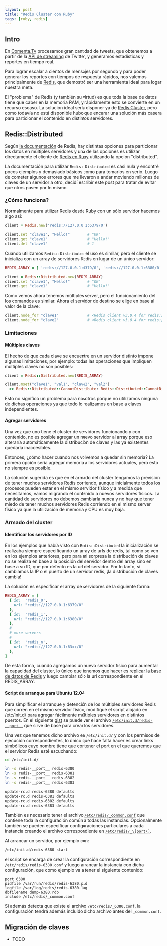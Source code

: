 ```yaml
---
layout: post
title: "Redis Cluster con Ruby"
tags: [ruby, redis]
---
```

## Intro

En [Comenta.Tv](http://comenta.tv) procesamos gran cantidad de tweets, que obtenemos
a partir de la [API de streaming](http://redis.io/) de Twitter, y generamos estadísticas
y reportes en tiempo real.

Para lograr escalar a cientos de mensajes por segundo y para poder generar los reportes
con tiempos de respuesta rápidos, nos valemos principalmente de [Redis](http://redis.io/),
que demostró ser una herramienta ideal para logar nuestra meta.

El "problema" de Redis (y también su virtud) es que toda la base de datos tiene que caber
en la memoria RAM, y rápidamente esto se convierte en un recurso escaso. La solución ideal
sería disponer ya de [Redis Cluster](http://redis.io/topics/cluster-spec), pero como todavía
no está disponible hubo que encarar una solución más casera para particionar el contenido
en distintos servidores.

## Redis::Distributed

Según [la documentación](http://redis.io/topics/partitioning) de Redis, hay distintas
opciones para particionar los datos en múltiples servidores y una de las opciones es
utilizar directamente el cliente de [Redis en Ruby](https://github.com/redis/redis-rb)
utilizando la opción "distributed".

La documentación para utilizar `Redis::Distributed` es casi nula y encontré pocos ejemplos
y demasiado básicos como para tomarlos en serio. Luego de cometer algunos errores que me
llevaron a andar moviendo millones de claves de un servidor a otro, decidí escribir este
post para tratar de evitar que otros pasen por lo mismo.

### ¿Cómo funciona?

Normalmente para utilizar Redis desde Ruby con un sólo servidor hacemos algo así:

```ruby
client = Redis.new('redis://127.0.0.1:6379/0')

client.set "clave1", "Hello!"        # "OK"
client.get "clave1"                  # "Hello!"
client.del "clave1"                  # 1

```

Cuando utilizamos `Redis::Distributed` el uso es similar, pero el cliente se inicializa
con un array de servidores Redis en lugar de un único servidor:

```ruby
REDIS_ARRAY = [ 'redis://127.0.0.1:6379/0', 'redis://127.0.0.1:6380/0' ]

client = Redis::Distributed.new(REDIS_ARRAY)
client.set "clave1", "Hello!"        # "OK"
client.get "clave1"                  # "Hello!"
```

Como vemos ahora tenemos múltiples server, pero el funcionamiento del los comandos es
similar. Ahora el servidor de destino se elige en base al valor de la clave:

```ruby
client.node_for "clave1"             # <Redis client v3.0.4 for redis://127.0.0.1:6379/0>
client.node_for "clave2"             # <Redis client v3.0.4 for redis://127.0.0.1:6380/0>
```

### Limitaciones

#### Múltiples claves

El hecho de que cada clave se encuentre en un servidor distinto impone algunas limitaciones,
por ejemplo: todas las operaciones que impliquen múltiples claves no son posibles:

```ruby
client = Redis::Distributed.new(REDIS_ARRAY)

client.mset("clave1", "val1", "clave2", "val2")
  >> Redis::Distributed::CannotDistribute: Redis::Distributed::CannotDistribute
```

Esto no significó un problema para nosotros porque no utilizamos ninguna de dichas
operaciones ya que todo lo realizamos en base a claves independientes.

#### Agregar servidores

Una vez que uno tiene el cluster de servidores funcionando y con contenido, no es posible
agregar un nuevo servidor al array porque eso alteraría automáticamente la distribución
de claves y las ya existentes quedaría inaccesibles.

Entonces, ¿cómo hacer cuando nos volvemos a quedar sin memoria? La primera opción sería
agregar memoria a los servidores actuales, pero esto no siempre es posible.

La solución sugerida es que en el armado del cluster tengamos la previsión de tener
muchos servidores Redis corriendo, aunque inicialmente todos los procesos pueden estar
en el mismo servidor físico y a medida que necesitamos, vamos migrando el contenido
a nuevos servidores físicos. La cantidad de servidores no debemos cambiarla nunca y
no hay que tener miedo de tener muchos servidores Redis corriendo en el mismo server
físico ya que la utilización de memoria y CPU es muy baja.

### Armado del cluster

#### Identificar los servidores por ID

En los ejemplos que había visto con `Redis::Distributed` la inicialización se realizaba
siempre especificando un array de urls de redis, tal como se ven en los ejemplos
anteriores, pero para mi sorpresa la distribución de claves no se realiza en base a
la posición del servidor dentro del array sino en base a su ID, que por defecto es la
url del servidor. Por lo tanto, si cambiamos la IP o el puerto de un servidor redis, ¡la
distribución de claves cambia!

La solución es especificar el array de servidores de la siguiente forma:

```ruby
REDIS_ARRAY = [
  { id:  'redis_0',
    url: "redis://127.0.0.1:6379/0",
  },
  { id:  'redis_1',
    url: "redis://127.0.0.1:6380/0",
  },
  #
  # more servers
  #
  { id:  'redis_n',
    url: "redis://127.0.0.1:63xx/0",
  },
]
```

De esta forma, cuando agregamos un nuevo servidor físico para aumentar
la capacidad del cluster, lo único que tenemos que hacer es [replicar la base
de datos de Redis](http://redis.io/topics/replication) y luego cambiar sólo
la url correspondiente en el REDIS_ARRAY.

#### Script de arranque para Ubuntu 12.04

Para simplificar el arranque y detención de los múltiples servidores Redis que
corren en el mismo servidor físico, modifiqué el script alojado en /etc/init.d/
para agregar fácilmente múltiples servidores en distintos puertos. En el siguiente
[gist]((https://gist.github.com/jschwindt/6312036#file-redis-__port__)) se puede ver el archivo
[`/etc/init.d/redis-__port__`](https://gist.github.com/jschwindt/6312036#file-redis-__port__)
que sirve de base para crear los servidores.

Una vez que tenemos dicho archivo en `/etc/init.d/` y con los permisos de ejecución correspondientes,
lo único que hace falta hacer es crear links simbólicos cuyo nombre tiene que contener el port
en el que queremos que el servidor Redis esté escuchando:

```bash
cd /etc/init.d/

ln -s redis-__port__ redis-6380
ln -s redis-__port__ redis-6381
ln -s redis-__port__ redis-6382
ln -s redis-__port__ redis-6383

update-rc.d redis-6380 defaults
update-rc.d redis-6381 defaults
update-rc.d redis-6382 defaults
update-rc.d redis-6383 defaults

```

También es necesario tener el archivo [`/etc/redis/_common.conf`](https://gist.github.com/jschwindt/6312036#file-_common-conf)
que contiene toda la configuración común a todas las instancias. Opcionalmente también se
pueden especificar configuraciones particulares a cada instancia creando el archivo correspondiente
en [`/etc/redis/_\[port\]`](https://gist.github.com/jschwindt/6312036#file-_6380-conf).

Al arrancar un servidor, por ejemplo con:

```bash
/etc/init.d/redis-6380 start
```

el script se encarga de crear la configuración correspondiente en `/etc/redis/redis-6380.conf` y luego
arrancar la instancia con dicha configuración, que como ejemplo va a tener el siguiente contenido:

```
port 6380
pidfile /var/run/redis/redis-6380.pid
logfile /var/log/redis/redis-6380.log
dbfilename dump-6380.rdb
include /etc/redis/_common.conf
```

Si además detecta que existe el archivo `/etc/redis/_6380.conf`, la configuración tendrá además
incluido dicho archivo antes del `_common.conf`.

## Migración de claves

- TODO
